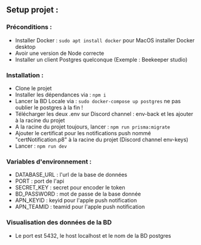 ## Setup projet : 

### Préconditions : 
- Installer Docker : `sudo apt install docker` pour MacOS installer Docker desktop
- Avoir une version de Node correcte
- Installer un client Postgres quelconque (Exemple : Beekeeper studio)

### Installation : 
- Clone le projet
- Installer les dépendances via : `npm i`
- Lancer la BD Locale via : `sudo docker-compose up postgres` ne pas oublier le postgres à la fin !
- Télécharger les deux .env sur Discord channel : env-back et les ajouter à la racine du projet
- A la racine du projet toujours, lancer : `npm run prisma:migrate`
- Ajouter le certificat pour les notifications push nommé "certNotification.p8" à la racine du projet (Discord channel env-keys)
- Lancer : `npm run dev`

### Variables d'environnement : 
- DATABASE_URL : l'url de la base de données
- PORT : port de l'api
- SECRET_KEY : secret pour encoder le token
- BD_PASSWORD : mot de passe de la base donnée
- APN_KEYID : keyid pour l'apple push notification
- APN_TEAMID : teamid pour l'apple push notification

### Visualisation des données de la BD
- Le port est 5432, le host localhost et le nom de la BD postgres



